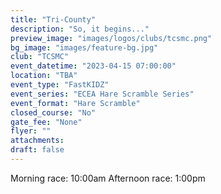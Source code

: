 ```yaml
---
title: "Tri-County"
description: "So, it begins..."
preview_image: "images/logos/clubs/tcsmc.png"
bg_image: "images/feature-bg.jpg"
club: "TCSMC"
event_datetime: "2023-04-15 07:00:00"
location: "TBA"
event_type: "FastKIDZ"
event_series: "ECEA Hare Scramble Series"
event_format: "Hare Scramble"
closed_course: "No"
gate_fee: "None"
flyer: ""
attachments:
draft: false
---
```


Morning race: 10:00am
Afternoon race: 1:00pm
